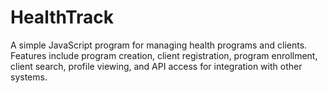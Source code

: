 # HealthTrack
A simple JavaScript program for managing health programs and clients. Features include program creation, client registration, program enrollment, client search, profile viewing, and API access for integration with other systems.
